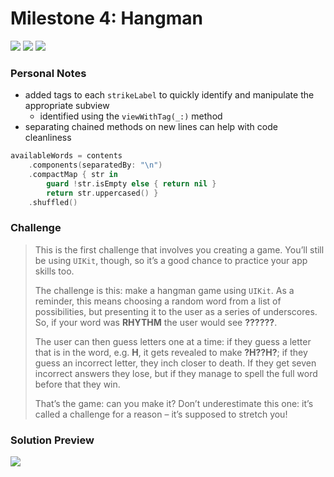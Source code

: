 # Milestone 4: Hangman

[![](https://img.shields.io/badge/Hacking%20with%20iOS-2019.10.26-36A9AE?logo=gumroad)](https://www.hackingwithswift.com/store/hacking-with-ios) [![](https://img.shields.io/badge/Xcode-11.2-3d8af0?logo=xcode)](#) [![](https://img.shields.io/badge/Swift-5.1-FA7343?logo=swift)](#)

### Personal Notes
- added tags to each `strikeLabel` to quickly identify and manipulate the appropriate subview
    - identified using the `viewWithTag(_:)` method
- separating chained methods on new lines can help with code cleanliness
```swift
availableWords = contents
    .components(separatedBy: "\n")
    .compactMap { str in
        guard !str.isEmpty else { return nil }
        return str.uppercased() }
    .shuffled()
```

### Challenge
> This is the first challenge that involves you creating a game. You’ll still be using `UIKit`, though, so it’s a good chance to practice your app skills too.
>
> The challenge is this: make a hangman game using `UIKit`. As a reminder, this means choosing a random word from a list of possibilities, but presenting it to the user as a series of underscores. So, if your word was **RHYTHM** the user would see **??????**.
>
> The user can then guess letters one at a time: if they guess a letter that is in the word, e.g. **H**, it gets revealed to make **?H??H?**; if they guess an incorrect letter, they inch closer to death. If they get seven incorrect answers they lose, but if they manage to spell the full word before that they win.
>
> That’s the game: can you make it? Don’t underestimate this one: it’s called a challenge for a reason – it’s supposed to stretch you!

### Solution Preview
<img src="https://user-images.githubusercontent.com/4438390/71634816-37b3df80-2bed-11ea-9e85-8e6c32dddb65.png">
